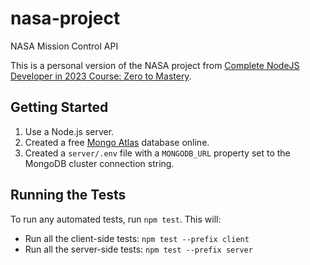 # nasa-project
NASA Mission Control API

This is a personal version of the NASA project from [Complete NodeJS Developer in 2023 Course: Zero to Mastery](https://www.udemy.com/course/complete-nodejs-developer-zero-to-mastery).

## Getting Started

1. Use a Node.js server.
2. Created a free [Mongo Atlas](https://www.mongodb.com/atlas/database) database online.
3. Created a `server/.env` file with a `MONGODB_URL` property set to the MongoDB cluster connection string.

## Running the Tests

To run any automated tests, run `npm test`. This will: 
* Run all the client-side tests: `npm test --prefix client`
* Run all the server-side tests: `npm test --prefix server`